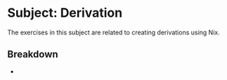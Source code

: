 # Subject: Derivation

The exercises in this subject are related to creating derivations using Nix.

## Breakdown

- 
